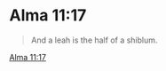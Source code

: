 # Alma 11:17

> And a leah is the half of a shiblum.

[Alma 11:17](https://www.churchofjesuschrist.org/study/scriptures/bofm/alma/11?lang=eng&id=p17#p17)


